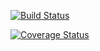 [![Build Status](https://travis-ci.org/randallmorey/restify-auth-boilerplate.svg?branch=feature-models)](https://travis-ci.org/randallmorey/restify-auth-boilerplate)

[![Coverage Status](https://coveralls.io/repos/randallmorey/restify-auth-boilerplate/badge.png?branch=develop)](https://coveralls.io/r/randallmorey/restify-auth-boilerplate?branch=develop)
